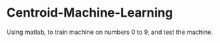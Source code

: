 # Centroid-Machine-Learning
Using matlab, to train machine on numbers 0 to 9, and test the machine.
